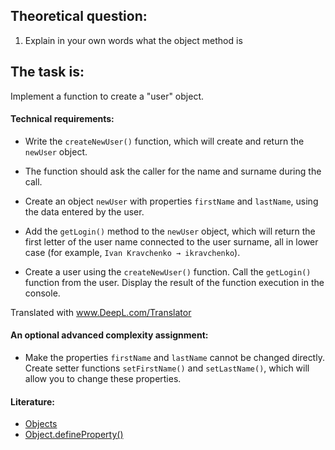 ## Theoretical question:

1. Explain in your own words what the object method is

## The task is:

Implement a function to create a "user" object.

#### Technical requirements:
- Write the `createNewUser()` function, which will create and return the `newUser` object.
- The function should ask the caller for the name and surname during the call.
- Create an object `newUser` with properties `firstName` and `lastName`, using the data entered by the user.
- Add the `getLogin()` method to the `newUser` object, which will return the first letter of the user name connected to the user surname, all in lower case (for example, `Ivan Kravchenko → ikravchenko`).

- Create a user using the `createNewUser()` function. Call the `getLogin()` function from the user. Display the result of the function execution in the console.

Translated with www.DeepL.com/Translator

#### An optional advanced complexity assignment:
- Make the properties `firstName` and `lastName` cannot be changed directly. Create setter functions `setFirstName()` and `setLastName()`, which will allow you to change these properties.

#### Literature:
- [Objects](https://learn.javascript.info/object)
- [Object.defineProperty()](https://developer.mozilla.org/en/docs/Web/JavaScript/Reference/Global_Objects/Object/defineProperty)
